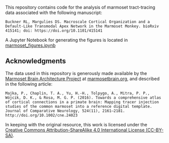 This repository contains code for the analysis of marmoset tract-tracing data associated with the following manuscript:

```
Buckner RL, Margulies DS. Macroscale Cortical Organization and a Default-Like Transmodal Apex Network in the Marmoset Monkey. bioRxiv 415141; doi: https://doi.org/10.1101/415141
```

A Jupyter Notebook for generating the figures is located in [marmoset_figures.ipynb](https://github.com/margulies/marmoset/blob/master/marmoset_figures.ipynb)

## Acknowledgments

The data used in this repository is generously made available by the [Marmoset Brain Architecture Project](http://marmosetbrain.org/) at [marmosetbrain.org](http://marmosetbrain.org/), and described in the following article:

```
Majka, P., Chaplin, T. A., Yu, H.-H., Tolpygo, A., Mitra, P. P., Wójcik, D. K., & Rosa, M. G. P. (2016). Towards a comprehensive atlas of cortical connections in a primate brain: Mapping tracer injection studies of the common marmoset into a reference digital template. Journal of Comparative Neurology, 524(11), 2161–2181. http://doi.org/10.1002/cne.24023
```

In keeping with the original resource, this work is licensed under the [Creative Commons Attribution-ShareAlike 4.0 International License (CC-BY-SA)](http://creativecommons.org/licenses/by-sa/4.0/).

